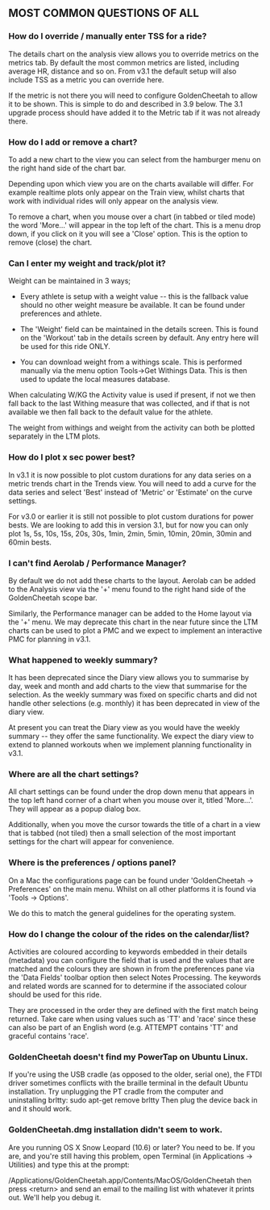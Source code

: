 ## MOST COMMON QUESTIONS OF ALL


### How do I override / manually enter TSS for a ride?

The details chart on the analysis view allows you to override metrics on the metrics tab.
By default the most common metrics are listed, including average HR, distance and so on.
From v3.1 the default setup will also include TSS as a metric you can override here.

If the metric is not there you will need to configure GoldenCheetah to allow it to be shown.
This is simple to do and described in 3.9 below. The 3.1 upgrade process should have added it
to the Metric tab if it was not already there.

### How do I add or remove a chart?

To add a new chart to the view you can select from the hamburger menu on the right hand side of
the chart bar.

Depending upon which view you are on the charts available will differ. For example realtime
plots only appear on the Train view, whilst charts that work with individual rides will only
appear on the analysis view.

To remove a chart, when you mouse over a chart (in tabbed or tiled mode) the word 'More...'
will appear in the top left of the chart. This is a menu drop down, if you click on it
you will see a 'Close' option. This is the option to remove (close) the chart.

### Can I enter my weight and track/plot it?

Weight can be maintained in 3 ways;


* Every athlete is setup with a weight value -- this is the fallback value should no
other weight measure be available. It can be found under preferences and athlete.

* The 'Weight' field can be maintained in the details screen. This is found on the
'Workout' tab in the details screen by default. Any entry here will be used for this ride
ONLY.

* You can download weight from a withings scale. This is performed manually via the
menu option Tools->Get Withings Data. This is then used to update the local measures
database.

When calculating W/KG the Activity value is used if present, if not we then fall back to
the last Withing measure that was collected, and if that is not available we then fall
back to the default value for the athlete.

The weight from withings and weight from the activity can both be plotted separately in
the LTM plots.



### How do I plot x sec power best?

In v3.1 it is now possible to plot custom durations for any data series on a metric
trends chart in the Trends view. You will need to add a curve for the data series
and select 'Best' instead of 'Metric' or 'Estimate' on the curve settings.

For v3.0 or earlier it is still not possible to plot custom durations for power bests. We are
looking to add this in version 3.1, but for now you can only plot 1s, 5s, 10s, 15s, 20s,
30s, 1min, 2min, 5min, 10min, 20min, 30min and 60min bests.



### I can't find Aerolab / Performance Manager?

By default we do not add these charts to the layout. Aerolab can be added to the Analysis
view via the '+' menu found to the right hand side of the GoldenCheetah scope bar.

Similarly, the Performance manager can be added to the Home layout via the '+' menu. We
may deprecate this chart in the near future since the LTM charts can be used to plot a PMC
and we expect to implement an interactive PMC for planning in v3.1.



### What happened to weekly summary?

It has been deprecated since the Diary view allows you to summarise by day, week and month
and add charts to the view that summarise for the selection. As the weekly summary was fixed
on specific charts and did not handle other selections (e.g. monthly) it has been deprecated
in view of the diary view.

At present you can treat the Diary view as you would have the weekly summary -- they offer
the same functionality. We expect the diary view to extend to planned workouts when we
implement planning functionality in v3.1.



### Where are all the chart settings?

All chart settings can be found under the drop down menu that appears in the top left hand
corner of a chart when you mouse over it, titled 'More...'. They will appear as a popup dialog box.

Additionally, when you move the cursor towards the title of a chart in a view that is tabbed
(not tiled) then a small selection of the most important settings for the chart will appear
for convenience.

### Where is the preferences / options panel?

On a Mac the configurations page can be found under 'GoldenCheetah -> Preferences' on the
main menu. Whilst on all other platforms it is found via 'Tools -> Options'.

We do this to match the general guidelines for the operating system.

### How do I change the colour of the rides on the calendar/list?

Activities are coloured according to keywords embedded in their details (metadata) you can
configure the field that is used and the values that are matched and the colours they are
shown in from the preferences pane via the 'Data Fields' toolbar option then select Notes
Processing. The keywords and related words are scanned for to determine if the associated
colour should be used for this ride.

They are processed in the order they are defined with the first match being returned. Take
care when using values such as 'TT' and 'race' since these can also be part of an English
word (e.g. ATTEMPT contains 'TT' and graceful contains 'race'.

### GoldenCheetah doesn't find my PowerTap on Ubuntu Linux.

If you're using the USB cradle (as opposed to the older, serial one), the FTDI driver sometimes
conflicts with the braille terminal in the default Ubuntu installation. Try unplugging the PT cradle
from the computer and uninstalling brltty: sudo apt-get remove brltty
Then plug the device back in and it should work.

### GoldenCheetah.dmg installation didn't seem to work.

Are you running OS X Snow Leopard (10.6) or later? You need to be. If you are, and you're still
having this problem, open Terminal (in Applications -> Utilities) and type this at the prompt:

/Applications/GoldenCheetah.app/Contents/MacOS/GoldenCheetah then press \<return>
and send an email to the mailing list with whatever it prints out. We'll help you debug it.
